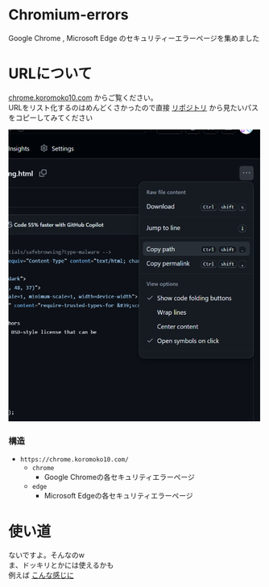 # Chromium-errors
Google Chrome , Microsoft Edge のセキュリティーエラーページを集めました
# URLについて
[chrome.koromoko10.com](https://chrome.koromoko10.com) からご覧ください。<br>
URLをリスト化するのはめんどくさかったので直接 [リポジトリ](https://github.com/koromoko10/Chromium-errors) から見たいパスをコピーしてみてください<br>

<img width="500" src="https://raw.githubusercontent.com/koromoko10/Chromium-errors/main/screenshots-1.png" title="screenshots-1">

### 構造
* `https://chrome.koromoko10.com/`
  * `chrome`
    * Google Chromeの各セキュリティエラーページ
  * `edge`
    * Microsoft Edgeの各セキュリティエラーページ


# 使い道
ないですよ。そんなのw<br>
ま、ドッキリとかには使えるかも<br>
例えば [こんな感じに](https://chrome.koromoko10.com/chrome/malw.html)  
